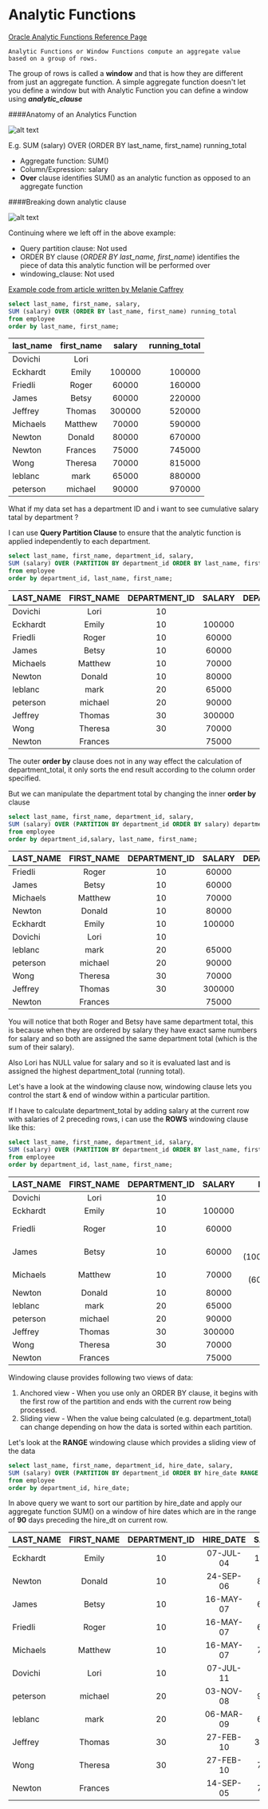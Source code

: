 # Analytic Functions
[Oracle Analytic Functions Reference Page](http://docs.oracle.com/cd/E11882_01/server.112/e41084/functions004.htm#SQLRF06174)
```
Analytic Functions or Window Functions compute an aggregate value based on a group of rows.
```
The group of rows is called a **window** and that is how they are different from just an aggregate function. A simple aggregate function doesn't let you define a window but with Analytic Function you can define a window using **_analytic_clause_**

####Anatomy of an Analytics Function

![alt text](http://docs.oracle.com/cd/E11882_01/server.112/e41084/img/analytic_function.gif "analytic function")

E.g. SUM (salary) OVER (ORDER BY last_name, first_name) running_total

* Aggregate function: SUM()
* Column/Expression: salary
* **Over** clause identifies SUM() as an analytic function as opposed to an aggregate function

####Breaking down analytic clause

![alt text](http://docs.oracle.com/cd/E11882_01/server.112/e41084/img/analytic_clause.gif "analytic clause")

Continuing where we left off in the above example:

* Query partition clause: Not used
* ORDER BY clause (_ORDER BY last_name, first_name_) identifies the piece of data this analytic function will be performed over
* windowing_clause: Not used

[Example code from article written by Melanie Caffrey](http://www.oracle.com/technetwork/issue-archive/2013/13-mar/o23sql-1906475.html)

```sql
select last_name, first_name, salary,
SUM (salary) OVER (ORDER BY last_name, first_name) running_total
from employee
order by last_name, first_name;
```
|last_name|first_name|salary|running_total|
|---------|:--------:|:----:|------------:|
|Dovichi|Lori| | |
|Eckhardt|Emily|100000|100000|
|Friedli|Roger|60000|160000|
|James|Betsy|60000|220000|
|Jeffrey|Thomas|300000|520000|
|Michaels|Matthew|70000|590000|
Newton|Donald|80000|670000|
Newton|Frances|75000|745000|
Wong|Theresa|70000|815000|
leblanc|mark|65000|880000|
peterson|michael|90000|970000|

What if my data set has a department ID and i want to see cumulative salary tatal by department ?

I can use **Query Partition Clause** to ensure that the analytic function is applied independently to each department.

```sql
select last_name, first_name, department_id, salary,
SUM (salary) OVER (PARTITION BY department_id ORDER BY last_name, first_name) department_total
from employee
order by department_id, last_name, first_name;
```
|LAST_NAME|FIRST_NAME|DEPARTMENT_ID|SALARY|DEPARTMENT_TOTAL|
|---------|:--------:|:-----------:|:----:|---------------:|
|Dovichi|Lori|10| | |
|Eckhardt|Emily|10|100000|100000|
|Friedli|Roger|10|60000|160000|
|James|Betsy|10|60000|220000|
|Michaels|Matthew|10|70000|290000|
Newton|Donald|10|80000|370000|
|leblanc|mark|20|65000|65000|
|peterson|michael|20|90000|155000|
|Jeffrey|Thomas|30|300000|300000|
|Wong|Theresa|30|70000|370000|
|Newton|Frances| |75000|75000|

The outer **order by** clause does not in any way effect the calculation of department_total, it only sorts the end result according to the column order specified.

But we can manipulate the department total by changing the inner **order by** clause
```sql
select last_name, first_name, department_id, salary,
SUM (salary) OVER (PARTITION BY department_id ORDER BY salary) department_total
from employee
order by department_id,salary, last_name, first_name;
```
|LAST_NAME|FIRST_NAME|DEPARTMENT_ID|SALARY|DEPARTMENT_TOTAL|
|---------|:--------:|:-----------:|:----:|---------------:|
|Friedli|Roger|10|60000|**120000**|
|James|Betsy|10|60000|**120000**|
|Michaels|Matthew|10|70000|190000|
|Newton|Donald|10|80000|270000|
|Eckhardt|Emily|10|100000|370000|
|Dovichi|Lori|10| |**370000**|
|leblanc|mark|20|65000|65000|
|peterson|michael|20|90000|155000|
|Wong|Theresa|30|70000|70000|
|Jeffrey|Thomas|30|300000|370000|
|Newton|Frances| |75000|75000|

You will notice that both Roger and Betsy have same department total, this is because when they are ordered by salary they have exact same numbers for salary and so both are assigned the same department total (which is the sum of their salary).

Also Lori has NULL value for salary and so it is evaluated last and is assigned the highest department_total (running total).

Let's have a look at the windowing clause now, windowing clause lets you control the start & end of window within a particular partition. 

If I have to calculate department_total by adding salary at the current row with salaries of 2 preceding rows, i can use the **ROWS** windowing clause like this:

```sql
select last_name, first_name, department_id, salary,
SUM (salary) OVER (PARTITION BY department_id ORDER BY last_name, first_name ROWS 2 PRECEDING) department_total
from employee
order by department_id, last_name, first_name;
  ```
  
|LAST_NAME|FIRST_NAME|DEPARTMENT_ID|SALARY|DEPARTMENT_TOTAL|
|---------|:--------:|:-----------:|:----:|---------------:|
|Dovichi|Lori|10| | |
|Eckhardt|Emily|10|100000|100000 (0+100000)|
|Friedli|Roger|10|60000|160000 (0+100000+60000)|
|James|Betsy|10|60000|220000 (100000+60000+60000)|
|Michaels|Matthew|10|70000|190000 (60000+60000+70000)|
|Newton|Donald|10|80000|210000|
|leblanc|mark|20|65000|65000|
|peterson|michael|20|90000|155000|
|Jeffrey|Thomas|30|300000|300000|
|Wong|Theresa|30|70000|370000|
|Newton|Frances| |75000|75000|

Windowing clause provides following two views of data:
1. Anchored view - When you use only an ORDER BY clause, it begins with the first row of the partition and ends with the current row being processed.
2. Sliding view - When the value being calculated (e.g. department_total) can change depending on how the data is sorted within each partition.

Let's look at the **RANGE** windowing clause which provides a sliding view of the data

```sql
select last_name, first_name, department_id, hire_date, salary,
SUM (salary) OVER (PARTITION BY department_id ORDER BY hire_date RANGE 90 PRECEDING) department_total
from employee
order by department_id, hire_date;
```

In above query we want to sort our partition by hire_date and apply our aggregate function SUM() on a window of hire dates which are in the range of **90** days preceding the hire_dt on current row.

|LAST_NAME|FIRST_NAME|DEPARTMENT_ID|HIRE_DATE|SALARY|DEPARTMENT_TOTAL|
|---------|:--------:|:-----------:|:-------:|:----:|---------------:|
|Eckhardt|Emily|10|07-JUL-04|100000|100000|
|Newton|Donald|10|24-SEP-06|80000|80000|
|James|Betsy|10|16-MAY-07|60000|190000|
|Friedli|Roger|10 |16-MAY-07|60000|190000|
|Michaels|Matthew|10 |16-MAY-07|70000|190000|
|Dovichi|Lori|10 |07-JUL-11| | |
|peterson|michael|20 |03-NOV-08|90000|90000|
|leblanc|mark|20 |06-MAR-09|65000|65000|
|Jeffrey|Thomas|30 |27-FEB-10|300000|370000|
|Wong|Theresa|30 |27-FEB-10|70000|370000|
|Newton|Frances| |14-SEP-05|75000|75000|

